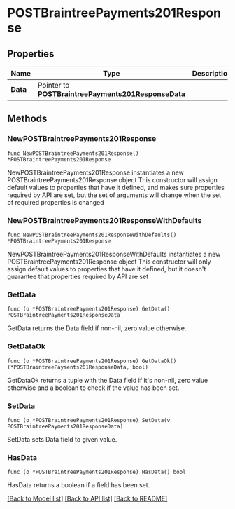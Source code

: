 # POSTBraintreePayments201Response

## Properties

Name | Type | Description | Notes
------------ | ------------- | ------------- | -------------
**Data** | Pointer to [**POSTBraintreePayments201ResponseData**](POSTBraintreePayments201ResponseData.md) |  | [optional] 

## Methods

### NewPOSTBraintreePayments201Response

`func NewPOSTBraintreePayments201Response() *POSTBraintreePayments201Response`

NewPOSTBraintreePayments201Response instantiates a new POSTBraintreePayments201Response object
This constructor will assign default values to properties that have it defined,
and makes sure properties required by API are set, but the set of arguments
will change when the set of required properties is changed

### NewPOSTBraintreePayments201ResponseWithDefaults

`func NewPOSTBraintreePayments201ResponseWithDefaults() *POSTBraintreePayments201Response`

NewPOSTBraintreePayments201ResponseWithDefaults instantiates a new POSTBraintreePayments201Response object
This constructor will only assign default values to properties that have it defined,
but it doesn't guarantee that properties required by API are set

### GetData

`func (o *POSTBraintreePayments201Response) GetData() POSTBraintreePayments201ResponseData`

GetData returns the Data field if non-nil, zero value otherwise.

### GetDataOk

`func (o *POSTBraintreePayments201Response) GetDataOk() (*POSTBraintreePayments201ResponseData, bool)`

GetDataOk returns a tuple with the Data field if it's non-nil, zero value otherwise
and a boolean to check if the value has been set.

### SetData

`func (o *POSTBraintreePayments201Response) SetData(v POSTBraintreePayments201ResponseData)`

SetData sets Data field to given value.

### HasData

`func (o *POSTBraintreePayments201Response) HasData() bool`

HasData returns a boolean if a field has been set.


[[Back to Model list]](../README.md#documentation-for-models) [[Back to API list]](../README.md#documentation-for-api-endpoints) [[Back to README]](../README.md)


